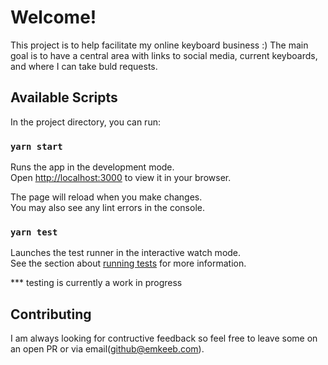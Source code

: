 # Welcome!

This project is to help facilitate my online keyboard business :)
The main goal is to have a central area with links to social media, current keyboards, and where I can take buld requests.

## Available Scripts

In the project directory, you can run:

### `yarn start`

Runs the app in the development mode.\
Open [http://localhost:3000](http://localhost:3000) to view it in your browser.

The page will reload when you make changes.\
You may also see any lint errors in the console.

### `yarn test`

Launches the test runner in the interactive watch mode.\
See the section about [running tests](https://facebook.github.io/create-react-app/docs/running-tests) for more information.

\*\*\* testing is currently a work in progress

## Contributing

I am always looking for contructive feedback so feel free to leave some on an open PR or via email(github@emkeeb.com).
